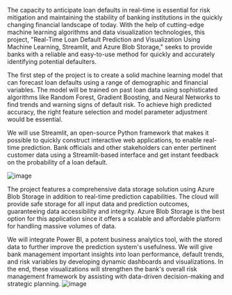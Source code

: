 The capacity to anticipate loan defaults in real-time is essential for risk mitigation and maintaining the stability of banking institutions in the quickly changing financial landscape of today. With the help of cutting-edge machine learning algorithms and data visualization technologies, this project, "Real-Time Loan Default Prediction and Visualization Using Machine Learning, Streamlit, and Azure Blob Storage," seeks to provide banks with a reliable and easy-to-use method for quickly and accurately identifying potential defaulters.

The first step of the project is to create a solid machine learning model that can forecast loan defaults using a range of demographic and financial variables. The model will be trained on past loan data using sophisticated algorithms like Random Forest, Gradient Boosting, and Neural Networks to find trends and warning signs of default risk. To achieve high predicted accuracy, the right feature selection and model parameter adjustment would be essential.

We will use Streamlit, an open-source Python framework that makes it possible to quickly construct interactive web applications, to enable real-time prediction. Bank officials and other stakeholders can enter pertinent customer data using a Streamlit-based interface and get instant feedback on the probability of a loan default.

![image](https://github.com/user-attachments/assets/d404a73d-89db-4aa1-87c2-dbf91a90a4fd)

The project features a comprehensive data storage solution using Azure Blob Storage in addition to real-time prediction capabilities. The cloud will provide safe storage for all input data and prediction outcomes, guaranteeing data accessibility and integrity. Azure Blob Storage is the best option for this application since it offers a scalable and affordable platform for handling massive volumes of data.

We will integrate Power BI, a potent business analytics tool, with the stored data to further improve the prediction system's usefulness. We will give bank management important insights into loan performance, default trends, and risk variables by developing dynamic dashboards and visualizations. In the end, these visualizations will strengthen the bank's overall risk management framework by assisting with data-driven decision-making and strategic planning.
![image](https://github.com/user-attachments/assets/d0e4e327-c99a-49f4-a5b7-25887abb801e)
